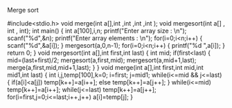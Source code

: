 Merge sort

#include<stdio.h>
void merge(int a[],int ,int ,int ,int );
void mergesort(int a[] , int , int);
int main()
{
	int a[100],i,n;
	printf("Enter array size : \n");
	scanf("%d",&n);
	printf("Enter array elements : \n");
	for(i=0;i<n;i++)
	{
		scanf("%d",&a[i]);
	}
	mergesort(a,0,n-1);
		for(i=0;i<n;i++)
	{
		printf("%d ",a[i]);
	}
	return 0;
}
void mergesort(int a[],int first,int last)
{
	int mid;
	if(first<last)
	{
		mid=(last+first)/2;
		mergesort(a,first,mid);
		mergesort(a,mid+1,last);
		merge(a,first,mid,mid+1,last);
	}
}
void merge(int a[],int first,int mid,int mid1,int last)
{
	int i,j,temp[100],k=0;
	i=first;
	j=mid1;
	while(i<=mid && j<=last)
	{
		if(a[i]<a[j])
		temp[k++]=a[i++];
		else 
		temp[k++]=a[j++];
	}
	while(i<=mid)
	temp[k++]=a[i++];
	while(j<=last)
	temp[k++]=a[j++];
	for(i=first,j=0;i<=last;i++,j++)
	a[i]=temp[j];
}
